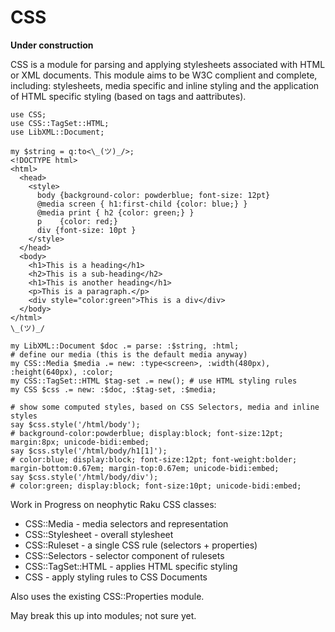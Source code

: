 # CSS

**Under construction**

CSS is a module for parsing and applying stylesheets associated with HTML or XML documents.
This module aims to be W3C complient and complete, including: stylesheets, media specific and
inline styling and the application of HTML specific styling (based on tags and aattributes).


    use CSS;
    use CSS::TagSet::HTML;
    use LibXML::Document;

    my $string = q:to<\_(ツ)_/>;
    <!DOCTYPE html>
    <html>
      <head>
        <style>
          body {background-color: powderblue; font-size: 12pt}
          @media screen { h1:first-child {color: blue;} }
          @media print { h2 {color: green;} }
          p    {color: red;}
          div {font-size: 10pt }
        </style>
      </head>
      <body>
        <h1>This is a heading</h1>
        <h2>This is a sub-heading</h2>
        <h1>This is another heading</h1>
        <p>This is a paragraph.</p>
        <div style="color:green">This is a div</div>
      </body>
    </html>
    \_(ツ)_/

    my LibXML::Document $doc .= parse: :$string, :html;
    # define our media (this is the default media anyway)
    my CSS::Media $media .= new: :type<screen>, :width(480px), :height(640px), :color;
    my CSS::TagSet::HTML $tag-set .= new(); # use HTML styling rules
    my CSS $css .= new: :$doc, :$tag-set, :$media;

    # show some computed styles, based on CSS Selectors, media and inline styles
    say $css.style('/html/body');
    # background-color:powderblue; display:block; font-size:12pt; margin:8px; unicode-bidi:embed;
    say $css.style('/html/body/h1[1]');
    # color:blue; display:block; font-size:12pt; font-weight:bolder; margin-bottom:0.67em; margin-top:0.67em; unicode-bidi:embed;
    say $css.style('/html/body/div');
    # color:green; display:block; font-size:10pt; unicode-bidi:embed;

Work in Progress on neophytic Raku CSS classes:

 - CSS::Media - media selectors and representation
 - CSS::Stylesheet - overall stylesheet
 - CSS::Ruleset - a single CSS rule (selectors + properties)
 - CSS::Selectors - selector component of rulesets
 - CSS::TagSet::HTML - applies HTML specific styling
 - CSS - apply styling rules to CSS Documents

Also uses the existing CSS::Properties module.

May break this up into modules; not sure yet.

